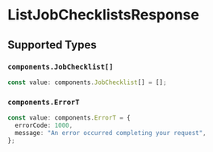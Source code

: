 # ListJobChecklistsResponse


## Supported Types

### `components.JobChecklist[]`

```typescript
const value: components.JobChecklist[] = [];
```

### `components.ErrorT`

```typescript
const value: components.ErrorT = {
  errorCode: 1000,
  message: "An error occurred completing your request",
};
```

